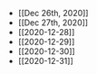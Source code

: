 
- [[Dec 26th, 2020]]
- [[Dec 27th, 2020]]
- [[2020-12-28]]
- [[2020-12-29]]	  
- [[2020-12-30]]
- [[2020-12-31]]